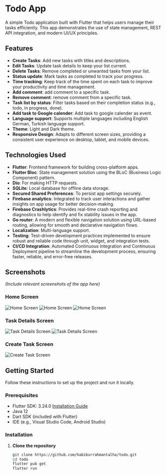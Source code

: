 # Todo App

A simple Todo application built with Flutter that helps users manage their tasks efficiently. 
This app demonstrates the use of state management, REST API integration, and modern UI/UX principles.

## Features

- **Create Tasks**: Add new tasks with titles and descriptions.
- **Edit Tasks**: Update task details to keep your list current.
- **Delete Tasks**: Remove completed or unwanted tasks from your list.
- **Status update**: Mark tasks as completed to track your progress.
- **Time tracking**: Keep track of the time spent on each task to improve your productivity and time management.
- **Add comment**: add comment to a specific task.
- **Remove comment**: remove comment from a specific task.
- **Task list by status**: Filter tasks based on their completion status (e.g., todo, in progress, done).
- **Add task to Google calender**: Add task to google calender as event.
- **Language support**: Supports multiple languages including English German, Turkish language support.
- **Theme**: Light and Dark theme.
- **Responsive Design**: Adapts to different screen sizes, providing a consistent user experience on desktop, tablet, and mobile devices.

## Technologies Used

- **Flutter**: Frontend framework for building cross-platform apps.
- **Flutter Bloc**: State management solution using the BLoC (Business Logic Component) pattern.
- **Dio**: For making HTTP requests.
- **SQLite**: Local database for offline data storage.
- **Secured Shared Preferences**: To persist app settings securely.
- **Firebase analytics**: Integrated to track user interactions and gather insights on app usage for better decision-making.
- **Firebase Crashlytics**: Provides real-time crash reporting and diagnostics to help identify and fix stability issues in the app.
- **Go router**: A modern and flexible navigation solution using URL-based routing, allowing for smooth and declarative navigation flows.
- **Localization**: Multi-language support.
- **Testing**: Test-driven development practices implemented to ensure robust and reliable code through unit, widget, and integration tests.
- **CI/CD Integration**: Automated Continuous Integration and Continuous Deployment pipeline to streamline the development process, ensuring faster, reliable, and error-free releases.


## Screenshots

*(Include relevant screenshots of the app here)*

### Home Screen

![Home Screen](https://drive.google.com/uc?export=view&id=1TKCPHetmOc9MmwUNZJAfo5G1U8-8_ZYS)
![Home Screen](https://drive.google.com/uc?export=view&id=1tnfDzw3tNqcwGMyLzk4uPBlWaCQiySRK)
![Home Screen](https://drive.google.com/uc?export=view&id=1Nbn6EO5iVKBihT3TkA5dDWcwZVW5i4d3)

### Task Details Screen
![Task Details Screen](https://drive.google.com/uc?export=view&id=1g5Oicvf2R_p9-h5afzav6QmTQ-tz4DVI)
![Task Details Screen](https://drive.google.com/uc?export=view&id=1Hl6lqx2dREkPZKiuLwU1SiFAeQugn02G)

### Create Task Screen
![Create Task Screen](https://drive.google.com/uc?export=view&id=17kYzHTxOl_UlA9h_y8pnm0c8MywpfTkO)


## Getting Started

Follow these instructions to set up the project and run it locally.

### Prerequisites

- Flutter SDK: 3.24.0 [Installation Guide](https://flutter.dev/docs/get-started/install)
- Java 12
- Dart SDK (included with Flutter)
- IDE (e.g., Visual Studio Code, Android Studio)

### Installation

1. **Clone the repository**

   ```bash
   git clone https://github.com/habiburrahmantalha/todo.git
   cd todo
   flutter pub get
   flutter run
